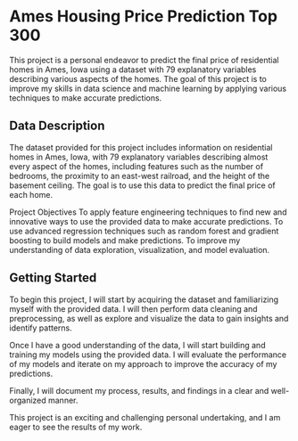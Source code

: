 # Ames Housing Price Prediction Top 300
This project is a personal endeavor to predict the final price of residential homes in Ames, Iowa using a dataset with 79 explanatory variables describing various aspects of the homes. The goal of this project is to improve my skills in data science and machine learning by applying various techniques to make accurate predictions.

## Data Description
The dataset provided for this project includes information on residential homes in Ames, Iowa, with 79 explanatory variables describing almost every aspect of the homes, including features such as the number of bedrooms, the proximity to an east-west railroad, and the height of the basement ceiling. The goal is to use this data to predict the final price of each home.

Project Objectives
To apply feature engineering techniques to find new and innovative ways to use the provided data to make accurate predictions.
To use advanced regression techniques such as random forest and gradient boosting to build models and make predictions.
To improve my understanding of data exploration, visualization, and model evaluation.
## Getting Started
To begin this project, I will start by acquiring the dataset and familiarizing myself with the provided data. I will then perform data cleaning and preprocessing, as well as explore and visualize the data to gain insights and identify patterns.

Once I have a good understanding of the data, I will start building and training my models using the provided data. I will evaluate the performance of my models and iterate on my approach to improve the accuracy of my predictions.

Finally, I will document my process, results, and findings in a clear and well-organized manner.

This project is an exciting and challenging personal undertaking, and I am eager to see the results of my work.



